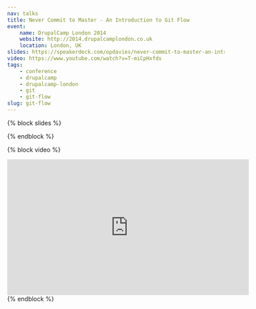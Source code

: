 ```yaml
---
nav: talks
title: Never Commit to Master - An Introduction to Git Flow
event:
    name: DrupalCamp London 2014
    website: http://2014.drupalcamplondon.co.uk
    location: London, UK
slides: https://speakerdeck.com/opdavies/never-commit-to-master-an-introduction-to-git-flow
video: https://www.youtube.com/watch?v=T-miCpHxfds
tags:
    - conference
    - drupalcamp
    - drupalcamp-london
    - git
    - git-flow
slug: git-flow
---
```

{% block slides %}
<script async class="speakerdeck-embed" data-id="201559e0f103013198dd5a5f6f23ab67" data-ratio="1.29456384323641" src="//speakerdeck.com/assets/embed.js"></script>
{% endblock %}

{% block video %}
<iframe width="560" height="315" src="https://www.youtube.com/embed/T-miCpHxfds" frameborder="0" allowfullscreen></iframe>
{% endblock %}
